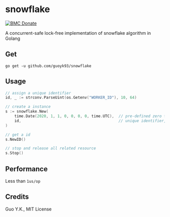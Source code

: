# snowflake

[![BMC Donate](https://img.shields.io/badge/BMC-Donate-orange)](https://www.buymeacoffee.com/vFa5wfRq6)

A concurrent-safe lock-free implementation of snowflake algorithm in Golang

## Get

`go get -u github.com/guoyk93/snowflake`

## Usage

```go
// assign a unique identifier
id, _ := strconv.ParseUint(os.Getenv("WORKER_ID"), 10, 64)

// create a instance
s := snowflake.New(
    time.Date(2020, 1, 1, 0, 0, 0, 0, time.UTC),  // pre-defined zero time
    id,                                           // unique identifier, unsigned integer with max 10 bits
)

// get a id
s.NewID()

// stop and release all related resource
s.Stop()
```

## Performance

Less than `1us/op`

## Credits
 
Guo Y.K., MIT License
